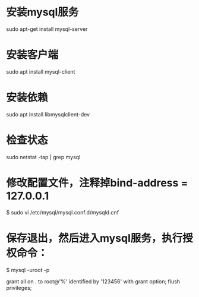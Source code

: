 # 安装mysql服务 
sudo apt-get install mysql-server 
# 安装客户端 
sudo apt install mysql-client 
# 安装依赖 
sudo apt install libmysqlclient-dev 
# 检查状态 
sudo netstat -tap | grep mysql

# 修改配置文件，注释掉bind-address = 127.0.0.1
$ sudo vi /etc/mysql/mysql.conf.d/mysqld.cnf

# 保存退出，然后进入mysql服务，执行授权命令：
$ mysql -uroot -p

grant all on *.* to root@'%' identified by '123456' with grant option;
flush privileges;
